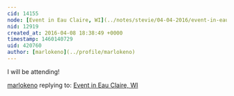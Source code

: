 ```yaml
---
cid: 14155
node: [Event in Eau Claire, WI](../notes/stevie/04-04-2016/event-in-eau-claire-wi)
nid: 12919
created_at: 2016-04-08 18:38:49 +0000
timestamp: 1460140729
uid: 420760
author: [marlokeno](../profile/marlokeno)
---
```


I will be attending!

[marlokeno](../profile/marlokeno) replying to: [Event in Eau Claire, WI](../notes/stevie/04-04-2016/event-in-eau-claire-wi)

